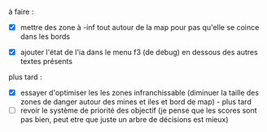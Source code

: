 à faire :
- [x] mettre des zone à -inf tout autour de la map pour pas qu'elle se coince dans les bords
- [x] ajouter l'état de l'ia dans le menu f3 (de debug) en dessous des autres textes présents


plus tard :
- [x] essayer d'optimiser les les zones infranchissable (diminuer la taille des zones de danger autour des mines et iles et bord de map) - plus tard 
- [ ] revoir le système de priorité des objectif (je pense que les scores sont pas bien, peut etre que juste un arbre de décisions est mieux)